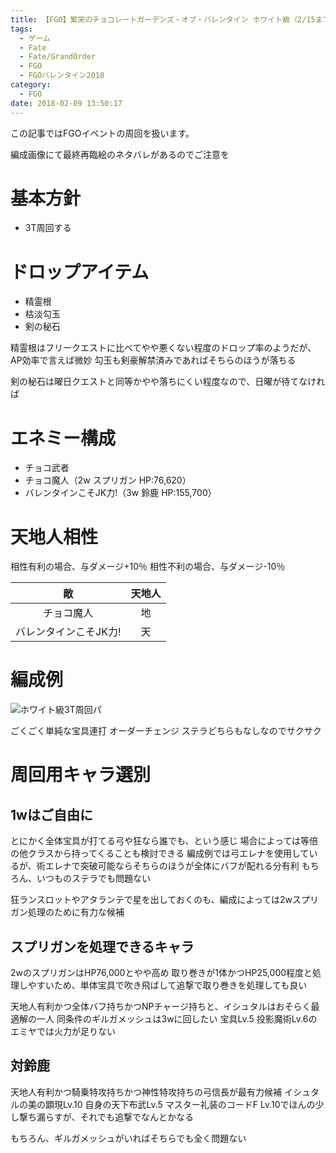 ```yaml
---
title: 【FGO】繁栄のチョコレートガーデンズ・オブ・バレンタイン ホワイト級（2/15まで）
tags:
  - ゲーム
  - Fate
  - Fate/GrandOrder
  - FGO
  - FGOバレンタイン2018
category:
  - FGO
date: 2018-02-09 13:50:17
---
```



この記事ではFGOイベントの周回を扱います。

編成画像にて最終再臨絵のネタバレがあるのでご注意を

<!-- more -->

# 基本方針

* 3T周回する

# ドロップアイテム

* 精霊根
* 枯淡勾玉
* 剣の秘石

精霊根はフリークエストに比べてやや悪くない程度のドロップ率のようだが、AP効率で言えば微妙
勾玉も剣豪解禁済みであればそちらのほうが落ちる

剣の秘石は曜日クエストと同等かやや落ちにくい程度なので、日曜が待てなければ

# エネミー構成

* チョコ武者
* チョコ魔人（2w スプリガン HP:76,620）
* バレンタインこそJK力!（3w 鈴鹿 HP:155,700）

# 天地人相性

相性有利の場合、与ダメージ+10％
相性不利の場合、与ダメージ-10％

|敵|天地人|
|:-:|:--:|
|チョコ魔人|地|
|バレンタインこそJK力!|天|

# 編成例

![ホワイト級3T周回パ](white-to-0215.png "法ぃ後級3T周回パ")

ごくごく単純な宝具連打
オーダーチェンジ ステラどちらもなしなのでサクサク

# 周回用キャラ選別

## 1wはご自由に

とにかく全体宝具が打てる弓や狂なら誰でも、という感じ
場合によっては等倍の他クラスから持ってくることも検討できる
編成例では弓エレナを使用しているが、術エレナで突破可能ならそちらのほうが全体にバフが配れる分有利
もちろん、いつものステラでも問題ない

狂ランスロットやアタランテで星を出しておくのも、編成によっては2wスプリガン処理のために有力な候補

## スプリガンを処理できるキャラ

2wのスプリガンはHP76,000とやや高め
取り巻きが1体かつHP25,000程度と処理しやすいため、単体宝具で吹き飛ばして追撃で取り巻きを処理しても良い

天地人有利かつ全体バフ持ちかつNPチャージ持ちと、イシュタルはおそらく最適解の一人
同条件のギルガメッシュは3wに回したい
宝具Lv.5 投影魔術Lv.6のエミヤでは火力が足りない

## 対鈴鹿

天地人有利かつ騎乗特攻持ちかつ神性特攻持ちの弓信長が最有力候補
イシュタルの美の顕現Lv.10 自身の天下布武Lv.5 マスター礼装のコードF Lv.10でほんの少し撃ち漏らすが、それでも追撃でなんとかなる

もちろん、ギルガメッシュがいればそちらでも全く問題ない
